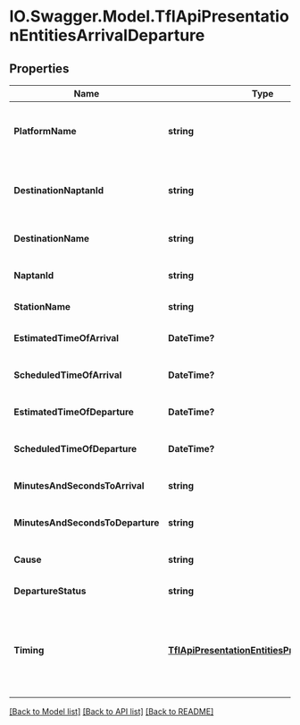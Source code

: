 # IO.Swagger.Model.TflApiPresentationEntitiesArrivalDeparture
## Properties

Name | Type | Description | Notes
------------ | ------------- | ------------- | -------------
**PlatformName** | **string** | Platform name (for bus, this is the stop letter) | [optional] 
**DestinationNaptanId** | **string** | Naptan Identifier for the prediction&#39;s destination | [optional] 
**DestinationName** | **string** | Name of the destination | [optional] 
**NaptanId** | **string** | Identifier for the prediction | [optional] 
**StationName** | **string** | Station name | [optional] 
**EstimatedTimeOfArrival** | **DateTime?** | Estimated time of arrival | [optional] 
**ScheduledTimeOfArrival** | **DateTime?** | Estimated time of arrival | [optional] 
**EstimatedTimeOfDeparture** | **DateTime?** | Estimated time of arrival | [optional] 
**ScheduledTimeOfDeparture** | **DateTime?** | Estimated time of arrival | [optional] 
**MinutesAndSecondsToArrival** | **string** | Estimated time of arrival | [optional] 
**MinutesAndSecondsToDeparture** | **string** | Estimated time of arrival | [optional] 
**Cause** | **string** | Reason for cancellation or delay | [optional] 
**DepartureStatus** | **string** | Status of departure | [optional] 
**Timing** | [**TflApiPresentationEntitiesPredictionTiming**](TflApiPresentationEntitiesPredictionTiming.md) | Keep the original timestamp from MongoDb fo debugging purposes | [optional] 

[[Back to Model list]](../README.md#documentation-for-models) [[Back to API list]](../README.md#documentation-for-api-endpoints) [[Back to README]](../README.md)

